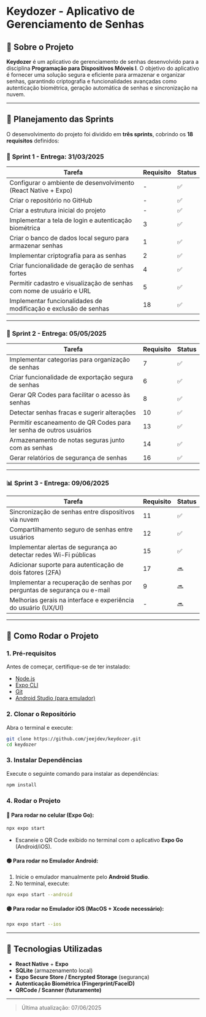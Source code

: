# Keydozer - Aplicativo de Gerenciamento de Senhas

## 📌 Sobre o Projeto
**Keydozer** é um aplicativo de gerenciamento de senhas desenvolvido para a disciplina **Programação para Dispositivos Móveis I**. O objetivo do aplicativo é fornecer uma solução segura e eficiente para armazenar e organizar senhas, garantindo criptografia e funcionalidades avançadas como autenticação biométrica, geração automática de senhas e sincronização na nuvem.

---

## 📆 Planejamento das Sprints

O desenvolvimento do projeto foi dividido em **três sprints**, cobrindo os **18 requisitos** definidos:

### 🚀 **Sprint 1 - Entrega: 31/03/2025**

| Tarefa                                                                                     | Requisito | Status |
|--------------------------------------------------------------------------------------------|-----------|--------|
| Configurar o ambiente de desenvolvimento (React Native + Expo)                             | -         | ✅     |
| Criar o repositório no GitHub                                                              | -         | ✅     |
| Criar a estrutura inicial do projeto                                                       | -         | ✅     |
| Implementar a tela de login e autenticação biométrica                                      | 3         | ✅     |
| Criar o banco de dados local seguro para armazenar senhas                                  | 1         | ✅     |
| Implementar criptografia para as senhas                                                    | 2         | ✅     |
| Criar funcionalidade de geração de senhas fortes                                           | 4         | ✅     |
| Permitir cadastro e visualização de senhas com nome de usuário e URL                       | 5         | ✅     |
| Implementar funcionalidades de modificação e exclusão de senhas                            | 18        | ✅     |

---

### 🔐 **Sprint 2 - Entrega: 05/05/2025**

| Tarefa                                                                                     | Requisito | Status |
|--------------------------------------------------------------------------------------------|-----------|--------|
| Implementar categorias para organização de senhas                                          | 7         | ✅     |
| Criar funcionalidade de exportação segura de senhas                                        | 6         | ✅     |
| Gerar QR Codes para facilitar o acesso às senhas                                           | 8         | ✅     |
| Detectar senhas fracas e sugerir alterações                                                | 10        | ✅     |
| Permitir escaneamento de QR Codes para ler senha de outros usuários                        | 13        | ✅     |
| Armazenamento de notas seguras junto com as senhas                                         | 14        | ✅     |
| Gerar relatórios de segurança de senhas                                                    | 16        | ✅     |

---

### 📊 **Sprint 3 - Entrega: 09/06/2025**

| Tarefa                                                                                     | Requisito | Status |
|--------------------------------------------------------------------------------------------|-----------|--------|
| Sincronização de senhas entre dispositivos via nuvem                                       | 11        | ✅     |
| Compartilhamento seguro de senhas entre usuários                                           | 12        | ✅     |
| Implementar alertas de segurança ao detectar redes Wi-Fi públicas                          | 15        | ✅     |
| Adicionar suporte para autenticação de dois fatores (2FA)                                  | 17        | 🔜     |
| Implementar a recuperação de senhas por perguntas de segurança ou e-mail                   | 9         | 🔜     |
| Melhorias gerais na interface e experiência do usuário (UX/UI)                             | -         | 🔜     |

---

## 📖 Como Rodar o Projeto

### **1. Pré-requisitos**
Antes de começar, certifique-se de ter instalado:
- [Node.js](https://nodejs.org/)
- [Expo CLI](https://docs.expo.dev/get-started/installation/)
- [Git](https://git-scm.com/)
- [Android Studio (para emulador)](https://developer.android.com/studio)

### **2. Clonar o Repositório**
Abra o terminal e execute:
```sh
git clone https://github.com/jeejdev/keydozer.git
cd keydozer
```

### **3. Instalar Dependências**
Execute o seguinte comando para instalar as dependências:
```sh
npm install
```

### **4. Rodar o Projeto**

#### 🔵 **Para rodar no celular (Expo Go):**
```sh
npx expo start
```
- Escaneie o QR Code exibido no terminal com o aplicativo **Expo Go** (Android/iOS).

#### 🟢 **Para rodar no Emulador Android:**
1. Inicie o emulador manualmente pelo **Android Studio**.
2. No terminal, execute:
```sh
npx expo start --android
```

#### 🟣 **Para rodar no Emulador iOS (MacOS + Xcode necessário):**
```sh
npx expo start --ios
```

---

## 📌 Tecnologias Utilizadas
- **React Native** + **Expo**
- **SQLite** (armazenamento local)
- **Expo Secure Store / Encrypted Storage** (segurança)
- **Autenticação Biométrica (Fingerprint/FaceID)**
- **QRCode / Scanner (futuramente)**

---

> Última atualização: 07/06/2025
